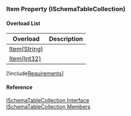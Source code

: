 ﻿### Item Property (ISchemaTableCollection)

#### Overload List

| Overload | Description |
| --- | --- |
| [Item(String)](fcSDK~FChoice.Foundation.Schema.ISchemaTableCollection~Item(String).md) |   |
| [Item(Int32)](fcSDK~FChoice.Foundation.Schema.ISchemaTableCollection~Item(Int32).md) |   |

[!include[Requirements](../partials/requirements.md)]



#### Reference

[ISchemaTableCollection Interface](fcSDK~FChoice.Foundation.Schema.ISchemaTableCollection.md)  
[ISchemaTableCollection Members](fcSDK~FChoice.Foundation.Schema.ISchemaTableCollection_members.md)